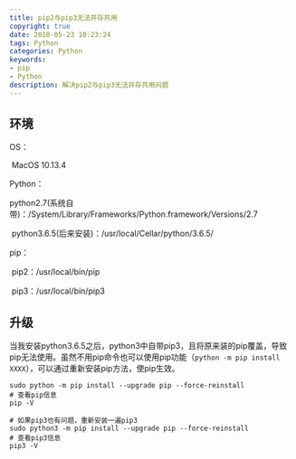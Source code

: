 ```yaml
---
title: pip2与pip3无法并存共用
copyright: true
date: 2018-05-23 10:23:24
tags: Python
categories: Python
keywords: 
- pip
- Python
description: 解决pip2与pip3无法并存共用问题
---
```


## 环境

OS：

​	MacOS 10.13.4

Python：

​	python2.7(系统自带)：/System/Library/Frameworks/Python.framework/Versions/2.7

​	python3.6.5(后来安装)：/usr/local/Cellar/python/3.6.5/

pip：

​	pip2：/usr/local/bin/pip

​	pip3：/usr/local/bin/pip3

## 升级

​	当我安装python3.6.5之后，python3中自带pip3，且将原来装的pip覆盖，导致pip无法使用。虽然不用pip命令也可以使用pip功能（`python -m pip install XXXX`），可以通过重新安装pip方法，使pip生效。

```
sudo python -m pip install --upgrade pip --force-reinstall
# 查看pip信息
pip -V

# 如果pip3也有问题，重新安装一遍pip3
sudo python3 -m pip install --upgrade pip --force-reinstall
# 查看pip3信息
pip3 -V
```

​	